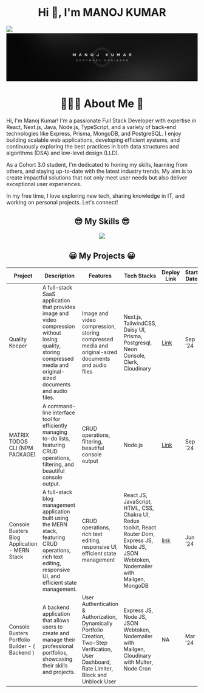 <h1 align="center">Hi 👋, I'm MANOJ KUMAR</h1>
<!-- <h3 align="center">A passionate MERN stack developer from India</h3> -->

![](https://komarev.com/ghpvc/?username=BCAPATHSHALA&color=blueviolet&style=flat-square)
![image](https://raw.githubusercontent.com/BCAPATHSHALA/BCAPATHSHALA/refs/heads/main/twitter.png)


<h1 align="center">🙋🏻‍♂️ About Me 👋</h1>
Hi, I'm Manoj Kumar! I'm a passionate Full Stack Developer with expertise in React, Next.js, Java, Node.js, TypeScript, and a variety of back-end technologies like Express, Prisma, MongoDB, and PostgreSQL. I enjoy building scalable web applications, developing efficient systems, and continuously exploring the best practices in both data structures and algorithms (DSA) and low-level design (LLD).

As a Cohort 3.0 student, I'm dedicated to honing my skills, learning from others, and staying up-to-date with the latest industry trends. My aim is to create impactful solutions that not only meet user needs but also deliver exceptional user experiences.

In my free time, I love exploring new tech, sharing knowledge in IT, and working on personal projects. Let's connect!

<h2 align="center">😎 My Skills 😎</h2>
<p align="center">
<img src="https://skillicons.dev/icons?i=html,css,sass,tailwindcss,materialui,javascript,ts,react,redux,nodejs,express,nextjs,mongo,mysql,supabase,firebase,prisma,postgres,fastapi,cpp,java,git,github,postman,vscode,bash,powershell,bun,deno,elasticsearch,jest,linux,notion,npm,yarn,astro,markdown,vite&perline=8">
</p>

<h2 align="center">😀 My Projects 😀</h2>

| Project | Description | Features | Tech Stacks | Deploy Link | Start Date | End Date | GitHub Link |
| --- | --- | --- | --- | --- | --- | --- | --- |
| Quality Keeper | A full-stack SaaS application that provides image and video compression without losing quality, storing compressed media and original-sized documents and audio files. | Image and video compression, storing compressed media and original-sized documents and audio files | Next.js, TailwindCSS, Daisy UI, Prisma, Postgresql, Neon Console, Clerk, Cloudinary | [Link](https://cloud-drive-eight.vercel.app/) | Sep '24 | Present | Private |
| MATRIX TODOS CLI (NPM PACKAGE) | A command-line interface tool for efficiently managing to-do lists, featuring CRUD operations, filtering, and beautiful console output. | CRUD operations, filtering, beautiful console output | Node.js | [Link](https://www.npmjs.com/package/matrix-todos-cli) | Sep '24 | Sep '24 | [GitHub](https://github.com/BCAPATHSHALA/matrix-todo-cli) |
| Console Busters Blog Application - MERN Stack | A full-stack blog management application built using the MERN stack, featuring CRUD operations, rich text editing, responsive UI, and efficient state management. | CRUD operations, rich text editing, responsive UI, efficient state management | React JS, JavaScript, HTML, CSS, Chakra UI, Redux toolkit, React Router Dom, Express JS, Node JS, JSON Webtoken, Nodemailer with Mailgen, MongoDB | [link](https://console-busters-blog-application.vercel.app/) | Jun '24 | Jul '24 | [GitHub](https://github.com/BCAPATHSHALA/Vecros-Blog-App) |
| Console Busters Portfolio Builder - ( Backend ) | A backend application that allows users to create and manage their professional portfolios, showcasing their skills and projects. | User Authentication & Authorization, Dynamically Portfolio Creation, Two-Step Verification, User Dashboard, Rate Limiter, Block and Unblock User | Express JS, Node JS, JSON Webtoken, Nodemailer with Mailgen, Cloudinary with Multer, Node Cron | NA | Mar '24 | Api '24 | [GitHub](https://github.com/BCAPATHSHALA/CONSOLE-BUSTERS-APP) |
